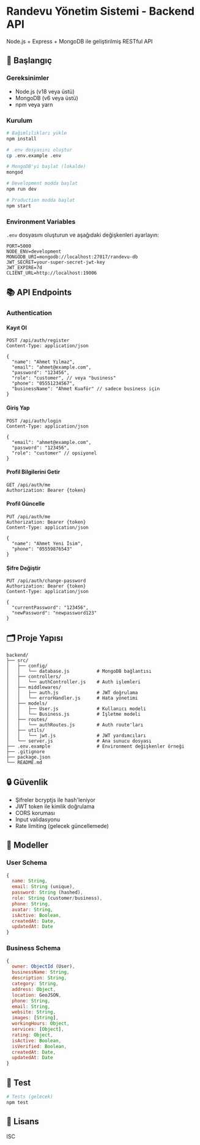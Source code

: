 # Randevu Yönetim Sistemi - Backend API

Node.js + Express + MongoDB ile geliştirilmiş RESTful API

## 🚀 Başlangıç

### Gereksinimler

- Node.js (v18 veya üstü)
- MongoDB (v6 veya üstü)
- npm veya yarn

### Kurulum

```bash
# Bağımlılıkları yükle
npm install

# .env dosyasını oluştur
cp .env.example .env

# MongoDB'yi başlat (lokalde)
mongod

# Development modda başlat
npm run dev

# Production modda başlat
npm start
```

### Environment Variables

`.env` dosyasını oluşturun ve aşağıdaki değişkenleri ayarlayın:

```env
PORT=5000
NODE_ENV=development
MONGODB_URI=mongodb://localhost:27017/randevu-db
JWT_SECRET=your-super-secret-jwt-key
JWT_EXPIRE=7d
CLIENT_URL=http://localhost:19006
```

## 📚 API Endpoints

### Authentication

#### Kayıt Ol
```
POST /api/auth/register
Content-Type: application/json

{
  "name": "Ahmet Yılmaz",
  "email": "ahmet@example.com",
  "password": "123456",
  "role": "customer", // veya "business"
  "phone": "05551234567",
  "businessName": "Ahmet Kuaför" // sadece business için
}
```

#### Giriş Yap
```
POST /api/auth/login
Content-Type: application/json

{
  "email": "ahmet@example.com",
  "password": "123456",
  "role": "customer" // opsiyonel
}
```

#### Profil Bilgilerini Getir
```
GET /api/auth/me
Authorization: Bearer {token}
```

#### Profil Güncelle
```
PUT /api/auth/me
Authorization: Bearer {token}
Content-Type: application/json

{
  "name": "Ahmet Yeni İsim",
  "phone": "05559876543"
}
```

#### Şifre Değiştir
```
PUT /api/auth/change-password
Authorization: Bearer {token}
Content-Type: application/json

{
  "currentPassword": "123456",
  "newPassword": "newpassword123"
}
```

## 🗂️ Proje Yapısı

```
backend/
├── src/
│   ├── config/
│   │   └── database.js          # MongoDB bağlantısı
│   ├── controllers/
│   │   └── authController.js    # Auth işlemleri
│   ├── middlewares/
│   │   ├── auth.js              # JWT doğrulama
│   │   └── errorHandler.js      # Hata yönetimi
│   ├── models/
│   │   ├── User.js              # Kullanıcı modeli
│   │   └── Business.js          # İşletme modeli
│   ├── routes/
│   │   └── authRoutes.js        # Auth route'ları
│   ├── utils/
│   │   └── jwt.js               # JWT yardımcıları
│   └── server.js                # Ana sunucu dosyası
├── .env.example                 # Environment değişkenler örneği
├── .gitignore
├── package.json
└── README.md
```

## 🔒 Güvenlik

- Şifreler bcryptjs ile hash'leniyor
- JWT token ile kimlik doğrulama
- CORS koruması
- Input validasyonu
- Rate limiting (gelecek güncellemede)

## 📝 Modeller

### User Schema
```javascript
{
  name: String,
  email: String (unique),
  password: String (hashed),
  role: String (customer/business),
  phone: String,
  avatar: String,
  isActive: Boolean,
  createdAt: Date,
  updatedAt: Date
}
```

### Business Schema
```javascript
{
  owner: ObjectId (User),
  businessName: String,
  description: String,
  category: String,
  address: Object,
  location: GeoJSON,
  phone: String,
  email: String,
  website: String,
  images: [String],
  workingHours: Object,
  services: [Object],
  rating: Object,
  isActive: Boolean,
  isVerified: Boolean,
  createdAt: Date,
  updatedAt: Date
}
```

## 🧪 Test

```bash
# Tests (gelecek)
npm test
```

## 📄 Lisans

ISC
